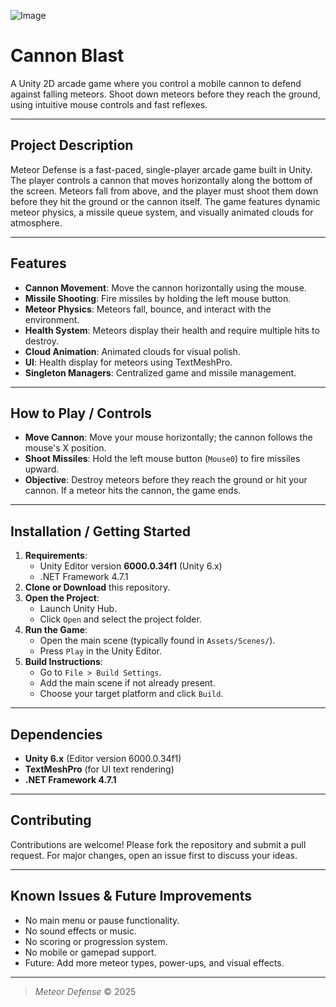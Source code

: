 ![Image](https://github.com/user-attachments/assets/c8fedd52-02ee-47ff-9661-c38cb13dc45c)

# Cannon Blast

A Unity 2D arcade game where you control a mobile cannon to defend against falling meteors. Shoot down meteors before they reach the ground, using intuitive mouse controls and fast reflexes.

---

## Project Description

Meteor Defense is a fast-paced, single-player arcade game built in Unity. The player controls a cannon that moves horizontally along the bottom of the screen. Meteors fall from above, and the player must shoot them down before they hit the ground or the cannon itself. The game features dynamic meteor physics, a missile queue system, and visually animated clouds for atmosphere.

---

## Features

- **Cannon Movement**: Move the cannon horizontally using the mouse.
- **Missile Shooting**: Fire missiles by holding the left mouse button.
- **Meteor Physics**: Meteors fall, bounce, and interact with the environment.
- **Health System**: Meteors display their health and require multiple hits to destroy.
- **Cloud Animation**: Animated clouds for visual polish.
- **UI**: Health display for meteors using TextMeshPro.
- **Singleton Managers**: Centralized game and missile management.

---

## How to Play / Controls

- **Move Cannon**: Move your mouse horizontally; the cannon follows the mouse's X position.
- **Shoot Missiles**: Hold the left mouse button (`Mouse0`) to fire missiles upward.
- **Objective**: Destroy meteors before they reach the ground or hit your cannon. If a meteor hits the cannon, the game ends.

---

## Installation / Getting Started

1. **Requirements**:
   - Unity Editor version **6000.0.34f1** (Unity 6.x)
   - .NET Framework 4.7.1
2. **Clone or Download** this repository.
3. **Open the Project**:
   - Launch Unity Hub.
   - Click `Open` and select the project folder.
4. **Run the Game**:
   - Open the main scene (typically found in `Assets/Scenes/`).
   - Press `Play` in the Unity Editor.
5. **Build Instructions**:
   - Go to `File > Build Settings`.
   - Add the main scene if not already present.
   - Choose your target platform and click `Build`.

---

## Dependencies

- **Unity 6.x** (Editor version 6000.0.34f1)
- **TextMeshPro** (for UI text rendering)
- **.NET Framework 4.7.1**

---

## Contributing

Contributions are welcome! Please fork the repository and submit a pull request. For major changes, open an issue first to discuss your ideas.

---

## Known Issues & Future Improvements

- No main menu or pause functionality.
- No sound effects or music.
- No scoring or progression system.
- No mobile or gamepad support.
- Future: Add more meteor types, power-ups, and visual effects.

---

> _Meteor Defense_ © 2025
